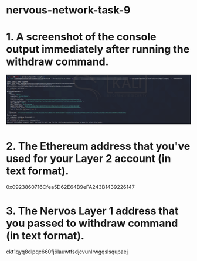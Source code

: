# nervous-network-task-9

# 1. A screenshot of the console output immediately after running the withdraw command.
  
  ![alt text](https://github.com/TanishqDsharma/nervous-network-task-9/blob/main/task9.png)
  

# 2. The Ethereum address that you've used for your Layer 2 account (in text format).
  0x0923860716Cfea5D62E64B9eFA243B1439226147
# 3. The Nervos Layer 1 address that you passed to withdraw command (in text format).
  ckt1qyq8dlpqc660fj6lauwtfsdjcvunlrwgqslsqupaej
